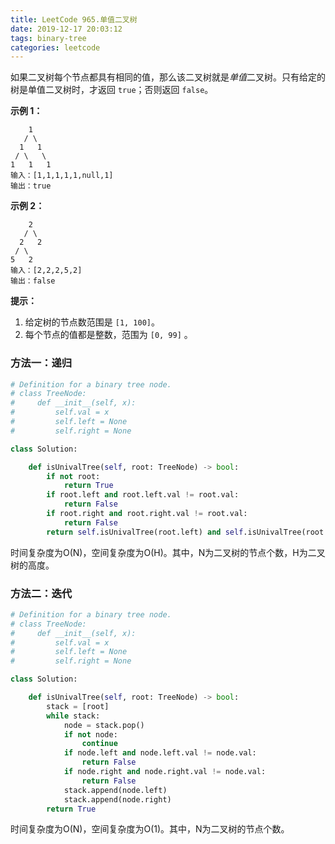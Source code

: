 ```yaml
---
title: LeetCode 965.单值二叉树
date: 2019-12-17 20:03:12
tags: binary-tree
categories: leetcode
---
```


如果二叉树每个节点都具有相同的值，那么该二叉树就是*单值*二叉树。只有给定的树是单值二叉树时，才返回 `true`；否则返回 `false`。

<!--more-->

**示例 1：**

```
    1
   / \
  1   1
 / \   \
1   1   1
输入：[1,1,1,1,1,null,1]
输出：true
```

**示例 2：**

```
    2
   / \
  2   2
 / \
5   2	
输入：[2,2,2,5,2]
输出：false
```

**提示：**

1. 给定树的节点数范围是 `[1, 100]`。
2. 每个节点的值都是整数，范围为 `[0, 99]` 。

### 方法一：递归

```python
# Definition for a binary tree node.
# class TreeNode:
#     def __init__(self, x):
#         self.val = x
#         self.left = None
#         self.right = None

class Solution:

    def isUnivalTree(self, root: TreeNode) -> bool:
        if not root:
            return True
        if root.left and root.left.val != root.val:
            return False
        if root.right and root.right.val != root.val:
            return False
        return self.isUnivalTree(root.left) and self.isUnivalTree(root.right)
```

时间复杂度为O(N)，空间复杂度为O(H)。其中，N为二叉树的节点个数，H为二叉树的高度。

### 方法二：迭代

```python
# Definition for a binary tree node.
# class TreeNode:
#     def __init__(self, x):
#         self.val = x
#         self.left = None
#         self.right = None

class Solution:

    def isUnivalTree(self, root: TreeNode) -> bool:
        stack = [root]
        while stack:
            node = stack.pop()
            if not node:
                continue
            if node.left and node.left.val != node.val:
                return False
            if node.right and node.right.val != node.val:
                return False 
            stack.append(node.left)
            stack.append(node.right)
        return True
```

时间复杂度为O(N)，空间复杂度为O(1)。其中，N为二叉树的节点个数。